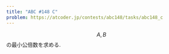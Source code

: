 ```yaml
---
title: "ABC #148 C"
problem: https://atcoder.jp/contests/abc148/tasks/abc148_c
---
```

$$ A, B $$ の最小公倍数を求める.
